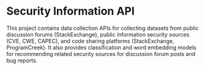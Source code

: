 # Security Information API

This project contains data collection APIs for collecting datasets from public discussion forums (StackExchange), public information security sources (CVE, CWE, CAPEC), and code sharing platforms (StackExchange, ProgramCreek).
It also provides classification and word embedding models for recommending related security sources for discussion forum posts and bug reports.
